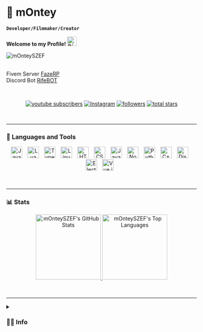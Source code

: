 # 💙 mOntey

**`Developer/Filmmaker/Creator`**

<b>Welcome to my Profile! <a href="https://discord.com/users/775425961197043792"><img src="https://media.giphy.com/media/hvRJCLFzcasrR4ia7z/giphy.gif" width="25px" alt="Discord"></a></b>
<br><p> <img src="https://komarev.com/ghpvc/?username=mOnteySZEF&label=Profile%20views&color=0e75b6&style=flat" alt="mOnteySZEF" /> </p><br>
Fivem Server [FazeRP](https://discord.gg/fazerp)  
Discord Bot [RifeBOT](https://discord.gg/rifebot)

<br>
<p align="center">
   <a href="https://www.youtube.com/c/mOntey?sub_confirmation=1">
      <img alt="youtube subscribers" title="Subscribe to my YouTube channel" src="https://custom-icon-badges.demolab.com/youtube/channel/subscribers/UCAKl5DjM6m2-9Znv7Fwvc_g?color=%23E05D44&label=SUBSCRIBE&logo=video&logoColor=white&style=for-the-badge&labelColor=CE4630"/></a> 
   <a href="https://www.instagram.com/monteyszef/">
      <img alt="Instagram" title="Follow me on Instagram" src="https://img.shields.io/badge/Follow_Instagram-E1306C?style=for-the-badge&logo=instagram&logoColor=white"/></a>
   <a href="https://github.com/mOnteySZEF?tab=followers">
      <img alt="followers" title="Follow me on Github" src="https://custom-icon-badges.demolab.com/github/followers/mOnteySZEF?color=236ad3&labelColor=1155ba&style=for-the-badge&logo=person-add&label=Follow&logoColor=white"/></a>
   <a href="https://github.com/mOnteySZEF?tab=repositories&sort=stargazers">
      <img alt="total stars" title="Total stars on GitHub" src="https://custom-icon-badges.demolab.com/github/stars/mOnteySZEF?color=55960c&style=for-the-badge&labelColor=488207&logo=star"/></a>
</p>
<br>

---

### 🧰 Languages and Tools

<p align="center">
   <img alt="Java" width="30px" style="padding-right:10px;" src="https://cdn.jsdelivr.net/gh/devicons/devicon/icons/java/java-original.svg"/>
   <img alt="Lua" width="30px" style="padding-right:10px;" src="https://cdn.jsdelivr.net/gh/devicons/devicon/icons/lua/lua-plain.svg" />
   <img alt="TypeScript" width="30px" style="padding-right:10px;" src="https://cdn.jsdelivr.net/gh/devicons/devicon/icons/typescript/typescript-plain.svg" />
   <img alt="Linux" width="30px" style="padding-right:10px;" src="https://cdn.jsdelivr.net/gh/devicons/devicon/icons/linux/linux-original.svg" />
   <img alt="HTML" width="30px" style="padding-right:10px;" src="https://cdn.jsdelivr.net/gh/devicons/devicon/icons/html5/html5-plain.svg" />
   <img alt="CSS" width="30px" style="padding-right:10px;" src="https://cdn.jsdelivr.net/gh/devicons/devicon/icons/css3/css3-plain.svg" />
   <img alt="JavaScript" width="30px" style="padding-right:10px;" src="https://cdn.jsdelivr.net/gh/devicons/devicon/icons/javascript/javascript-plain.svg" />
   <img alt="NodeJS" width="30px" style="padding-right:10px;" src="https://cdn.jsdelivr.net/gh/devicons/devicon/icons/nodejs/nodejs-original.svg" />
   <img alt="Python" width="30px" style="padding-right:10px;" src="https://cdn.jsdelivr.net/gh/devicons/devicon/icons/python/python-plain.svg" />
   <img alt="C++" width="30px" style="padding-right:10px;" src="https://cdn.jsdelivr.net/gh/devicons/devicon/icons/cplusplus/cplusplus-original.svg" />
   <img alt="Discord.js" width="30px" style="padding-right:10px;" src="https://cdn.jsdelivr.net/gh/devicons/devicon/icons/discordjs/discordjs-original.svg" />
   <img alt="Electron.js" width="30px" style="padding-right:10px;" src="https://cdn.jsdelivr.net/gh/devicons/devicon/icons/electron/electron-original.svg" />
   <img alt="Vue.js" width="30px" style="padding-right:10px;" src="https://cdn.jsdelivr.net/gh/devicons/devicon/icons/vuejs/vuejs-original.svg" />
</p>
<br>

---

### 📊 Stats

<p align="center">
   <a href="https://github.com/mOnteySZEF">
      <img alt="mOnteySZEF's GitHub Stats" src="https://denvercoder1-github-readme-stats.vercel.app/api?username=mOnteySZEF&show_icons=true&count_private=true&theme=react&border=61dafb&hide_border=true" height="172px"/>
   </a>
   <a href="https://github.com/mOnteySZEF">
      <img alt="mOnteySZEF's Top Languages" src="https://github-readme-stats.vercel.app/api/top-langs/?username=mOnteySZEF&langs_count=6&layout=compact&theme=react&hide=HTML&hide_border=true&border_color=61dafb" height="172px"/>
   </a>
</p>
<br>

---

<details>
 <summary><h3>👨‍💻 Info</h3></summary>
   My name is Alan, I am a developer and I'm from Poland.<br>
   I am the owner of a FiveM server, FazeRP [12k+ members]! 🏆<br>
   Need help? Join my discord community! https://discord.gg/U4UMUFyCHH

   ---

   🔹▬▬▬▬▬🖥 EQUIPMENT 🖥▬▬▬▬▬🔹<br>
   ► Processor - AMD Ryzen 7 5800X3D<br>
   ► Graphics - GeForce RTX 4070TI<br>
   ► RAM - 32GB<br>
   ► Keyboard - Steelseries Apex Pro TKL<br>
   ► Mouse - Steelseries Rival 5<br>
   ► Headphones - SteelSeries Arctis Nova 7<br>
   ► Microphone - ENDORFY Solum Broadcast<br>
</details>
